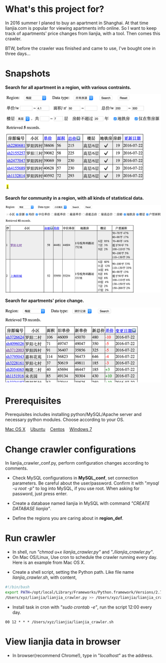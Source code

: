 # What's this project for?
In 2016 summer I planed to buy an apartment in Shanghai. At that time lianjia.com is popular for viewing apartments info online. So I want to keep track of apartments' price changes from lianjia, with a tool. Then comes this crawler.

BTW, before the crawler was finished and came to use, I've bought one in three days...

# Snapshots
**Search for all apartment in a region, with various contraints.**

![Search for all apartment](./doc/Search_all.png)

**Search for community in a region, with all kinds of statistical data.**

![Search for community](./doc/Search_community.png)

**Search for apartments' price change.**

![Search for apartments' price change](./doc/Search_change.png)

# Prerequisites
Prerequisites includes installing python/MySQL/Apache server and necessary python modules.
Choose according to your OS.

[Mac OS X](doc/prerequisite_mac.md) &nbsp;&nbsp; 
[Ubuntu](doc/prerequisite_ubuntu.md) &nbsp;&nbsp; 
[Centos](doc/prerequisite_centos.md) &nbsp;&nbsp; 
[Windows 7](doc/prerequisite_windows.md)

# Change crawler configurations
In lianjia\_crawler\_conf.py, perform configuration changes according to comments.

+ Check MySQL configurations in **MySQL\_conf**, set connection parameters. Be careful about the user/password. Confirm it with "*mysql -u root -p*" to log into MySQL, if you use root. When asking for password, just press enter.

+ Create a database named lianjia in MySQL with command *"CREATE DATABASE lianjia"*.

+ Define the regions you are caring about in **region_def**.

# Run crawler
+ In shell, run *"chmod u+x lianjia\_crawler.py"* and *"./lianjia\_crawler.py"*.
+ On Mac OS/Linux, Use cron to schedule the crawler running every day. Here is an example from Mac OS X.
 - Create a shell script, setting the Python path. Like file name *lianjia_crawler.sh*, with content,
 
 ```sh
 #!/bin/bash
 export PATH=/opt/local/Library/Frameworks/Python.framework/Versions/2.7/bin: $PATH
 /Users/xyz/lianjia/lianjia_crawler.py >> /Users/xyz/lianjia/lianjia_crawler.log 2>&1
```
 - Install task in cron with *"sudo crontab -e"*, run the script 12:00 every day.
 
 ```
 00 12 * * * /Users/xyz/lianjia/lianjia_crawler.sh
 ```

# View lianjia data in browser
+ In browser(recommend Chrome!), type in "*localhost*" as the address.
